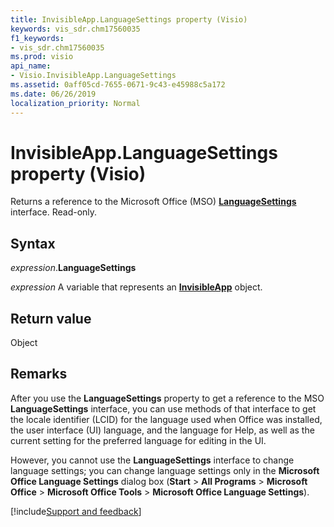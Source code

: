 ```yaml
---
title: InvisibleApp.LanguageSettings property (Visio)
keywords: vis_sdr.chm17560035
f1_keywords:
- vis_sdr.chm17560035
ms.prod: visio
api_name:
- Visio.InvisibleApp.LanguageSettings
ms.assetid: 0aff05cd-7655-0671-9c43-e45988c5a172
ms.date: 06/26/2019
localization_priority: Normal
---
```



# InvisibleApp.LanguageSettings property (Visio)

Returns a reference to the Microsoft Office (MSO) **[LanguageSettings](office.languagesettings.md)** interface. Read-only.


## Syntax

_expression_.**LanguageSettings**

_expression_ A variable that represents an **[InvisibleApp](Visio.InvisibleApp.md)** object.


## Return value

Object


## Remarks

After you use the **LanguageSettings** property to get a reference to the MSO **LanguageSettings** interface, you can use methods of that interface to get the locale identifier (LCID) for the language used when Office was installed, the user interface (UI) language, and the language for Help, as well as the current setting for the preferred language for editing in the UI.

However, you cannot use the **LanguageSettings** interface to change language settings; you can change language settings only in the **Microsoft Office Language Settings** dialog box (**Start** > **All Programs** > **Microsoft Office** > **Microsoft Office Tools** > **Microsoft Office Language Settings**).

[!include[Support and feedback](~/includes/feedback-boilerplate.md)]